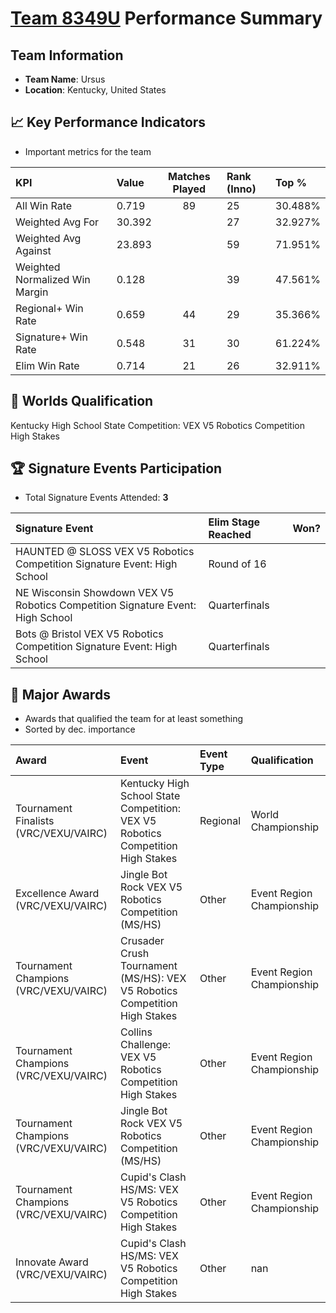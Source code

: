 # [Team 8349U](https://https://www.robotevents.com/teams/V5RC/8349U) Performance Summary

##  Team Information
- **Team Name**: Ursus
- **Location**: Kentucky, United States

## 📈 Key Performance Indicators
- Important metrics for the team

| KPI | Value | Matches Played | Rank (Inno) | Top % |
|:---|:-----|:--------------:|:----|:-----|
| All Win Rate | 0.719 | 89 | 25 | 30.488% |
| Weighted Avg For | 30.392 |  | 27 | 32.927% |
| Weighted Avg Against | 23.893 |  | 59 | 71.951% |
| Weighted Normalized Win Margin | 0.128 |  | 39 | 47.561% |
| Regional+ Win Rate | 0.659 | 44 | 29 | 35.366% |
| Signature+ Win Rate | 0.548 | 31 | 30 | 61.224% |
| Elim Win Rate | 0.714 | 21 | 26 | 32.911% |


## 🎯 Worlds Qualification
Kentucky High School State Competition: VEX V5 Robotics Competition High Stakes

## 🏆 Signature Events Participation
- Total Signature Events Attended: **3**

| Signature Event | Elim Stage Reached | Won? |
|:----------------|:-------------------|:----|
| HAUNTED @ SLOSS VEX V5 Robotics Competition Signature Event: High School | Round of 16 |  |
| NE Wisconsin Showdown VEX V5 Robotics Competition Signature Event: High School | Quarterfinals |  |
| Bots @ Bristol VEX V5 Robotics Competition Signature Event: High School | Quarterfinals |  |


## 🥇 Major Awards
- Awards that qualified the team for at least something
- Sorted by dec. importance

| Award | Event | Event Type | Qualification |
|:------|:------|:-----------|:--------------|
| Tournament Finalists (VRC/VEXU/VAIRC) | Kentucky High School State Competition: VEX V5 Robotics Competition High Stakes | Regional | World Championship |
| Excellence Award (VRC/VEXU/VAIRC) | Jingle Bot Rock VEX V5 Robotics Competition (MS/HS) | Other | Event Region Championship |
| Tournament Champions (VRC/VEXU/VAIRC) | Crusader Crush Tournament (MS/HS): VEX V5 Robotics Competition High Stakes | Other | Event Region Championship |
| Tournament Champions (VRC/VEXU/VAIRC) | Collins Challenge: VEX V5 Robotics Competition High Stakes | Other | Event Region Championship |
| Tournament Champions (VRC/VEXU/VAIRC) | Jingle Bot Rock VEX V5 Robotics Competition (MS/HS) | Other | Event Region Championship |
| Tournament Champions (VRC/VEXU/VAIRC) | Cupid's Clash HS/MS: VEX V5 Robotics Competition High Stakes | Other | Event Region Championship |
| Innovate Award (VRC/VEXU/VAIRC) | Cupid's Clash HS/MS: VEX V5 Robotics Competition High Stakes | Other | nan |

